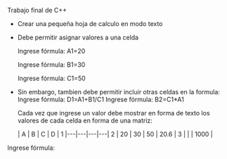 Trabajo final de C++

* Crear una pequeña hoja de calculo en modo texto
* Debe permitir asignar valores a una celda

  Ingrese fórmula: A1=20
  
  Ingrese fórmula: B1=30
  
  Ingrese fórmula: C1=50

* Sin embargo, tambien debe permitir incluir otras celdas en la formula:
  Ingrese fórmula:  D1=A1+B1/C1
  Ingrese fórmula:  B2=C1*A1

  Cada vez que ingrese un valor debe mostrar en forma de texto los valores de cada celda en forma de una matriz:

   | A | B | C | D |
1  |---|---|---|---|
2  | 20 | 30 | 50 | 20.6 |
3  |    |    | 1000 |
  
Ingrese fórmula: 
